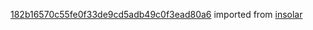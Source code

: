 [182b16570c55fe0f33de9cd5adb49c0f3ead80a6](https://github.com/insolar/insolar/commit/182b16570c55fe0f33de9cd5adb49c0f3ead80a6) imported from [insolar](https://github.com/insolar/insolar)
